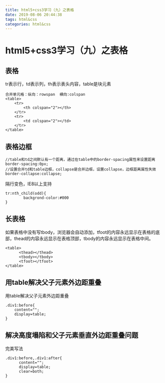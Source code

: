 ```yaml
---
title: html5+css3学习（九）之表格
date: 2019-08-06 20:44:38
tags: html&css
categories: html&css
---
```

# html5+css3学习（九）之表格
## 表格
tr表示行，td表示列，th表示表头内容，table是块元素
```
合并单元格：纵向：rowspan  横向:colspan
<table>
    <tr>
        <th colspan="2"></th>
    </tr>
    <tr>
        <td colspan="2"></td>
    </tr>
</table>
```
## 表格边框

```
//table和td之间默认有一个距离，通过在table中的border-spacing属性来设置距离
border-spacing:0px;
//设置合并td和table边框，collapse是合并边框，设置collapse，边框距离属性失效
border-collapse:collapse;
```
隔行变色，IE8以上支持

```
tr:nth_child(odd){
        backgrond-color:#000
}
```
## 长表格
如果表格中没有写tbody，浏览器会自动添加，tfoot的内容永远显示在表格的底部，thead的内容永远显示在表格顶部，tbody的内容永远显示在表格中间。

```
<table>
      <thead></thead>
      <tbody></tbody>
      <tfoot></tfoot>
</table>
```
## 用table解决父子元素外边距重叠
用table解决父子元素外边距重叠
```
.div1:before{
    content="";
    display=table;
}
```
## 解决高度塌陷和父子元素垂直外边距重叠问题
完美写法

```
.div1:before,.div1:after{
      content="";
      display=table;
      clear=both;
}
```
